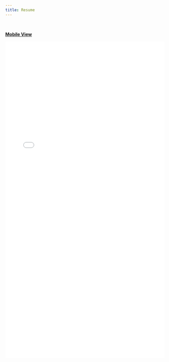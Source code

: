 ```yaml
---
title: Resume
---
```


<br>

[**Mobile View**](https://drive.google.com/file/d/1a8fLuW6mgPbcf6x6UadaexXrw3vLDHW7/view?usp=sharing)

<embed src="assets/PhuNDang_Resume.pdf" type="application/pdf" width="100%" height="999">

